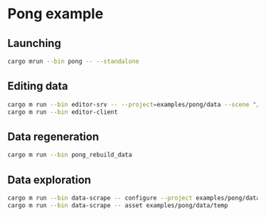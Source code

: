 # Pong example

## Launching

```sh
cargo mrun --bin pong -- --standalone
```

## Editing data

```sh
cargo m run --bin editor-srv -- --project=examples/pong/data --scene "/scene.ent"
cargo m run --bin editor-client
```

## Data regeneration

```sh
cargo m run --bin pong_rebuild_data
```

## Data exploration

```sh
cargo m run --bin data-scrape -- configure --project examples/pong/data --buildindex examples/pong/data/temp
cargo m run --bin data-scrape -- asset examples/pong/data/temp
```
